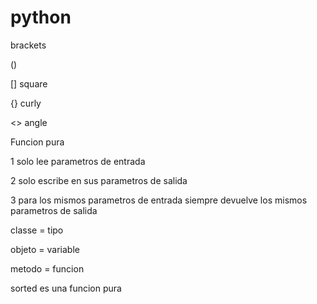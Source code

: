 # python

brackets 

() 

[] square

{} curly

<> angle

Funcion pura

1 solo lee parametros de entrada 

2 solo escribe en sus parametros de salida 

3 para los mismos parametros de entrada siempre devuelve los mismos parametros de salida


classe = tipo

objeto = variable

metodo = funcion 

sorted es una funcion pura
